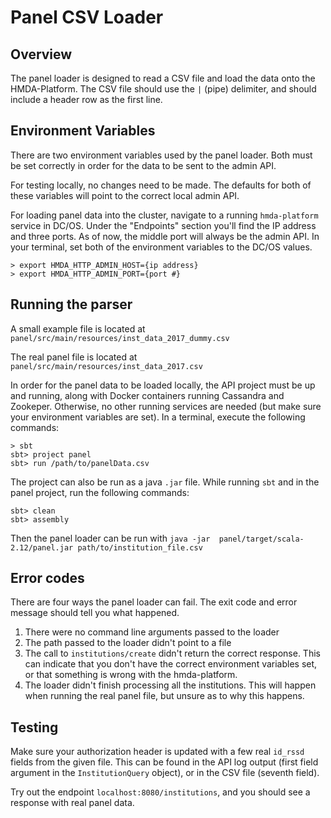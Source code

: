 # Panel CSV Loader

## Overview
The panel loader is designed to read a CSV file and load the data onto the HMDA-Platform.  The CSV file should use the `|` (pipe) delimiter, and should include a header row as the first line.

## Environment Variables
There are two environment variables used by the panel loader.  Both must be set correctly in order for the data to be sent to the admin API.

For testing locally, no changes need to be made.  The defaults for both of these variables will point to the correct local admin API.

For loading panel data into the cluster, navigate to a running `hmda-platform` service in DC/OS.  Under the "Endpoints" section you'll find the IP address and three ports.  As of now, the middle port will always be the admin API.  In your terminal, set both of the environment variables to the DC/OS values.
```shell
> export HMDA_HTTP_ADMIN_HOST={ip address}
> export HMDA_HTTP_ADMIN_PORT={port #}
```

## Running the parser
A small example file is located at `panel/src/main/resources/inst_data_2017_dummy.csv`

The real panel file is located at `panel/src/main/resources/inst_data_2017.csv`

In order for the panel data to be loaded locally, the API project must be up and running, along with Docker containers running Cassandra and Zookeper.  Otherwise, no other running services are needed (but make sure your environment variables are set).  In a terminal, execute the following commands:

```shell
> sbt
sbt> project panel
sbt> run /path/to/panelData.csv
```

The project can also be run as a java `.jar` file.  While running `sbt` and in the panel project, run the following commands:
```shell
sbt> clean
sbt> assembly
```
Then the panel loader can be run with `java -jar  panel/target/scala-2.12/panel.jar path/to/institution_file.csv`

## Error codes
There are four ways the panel loader can fail.  The exit code and error message should tell you what happened.
1) There were no command line arguments passed to the loader
2) The path passed to the loader didn't point to a file
3) The call to `institutions/create` didn't return the correct response.  This can indicate that you don't have the correct environment variables set, or that something is wrong with the hmda-platform.
4) The loader didn't finish processing all the institutions.  This will happen when running the real panel file, but unsure as to why this happens.

## Testing
Make sure your authorization header is updated with a few real `id_rssd` fields from the given file.  This can be found in the API log output (first field argument in the `InstitutionQuery` object), or in the CSV file (seventh field).

Try out the endpoint `localhost:8080/institutions`, and you should see a response with real panel data.
